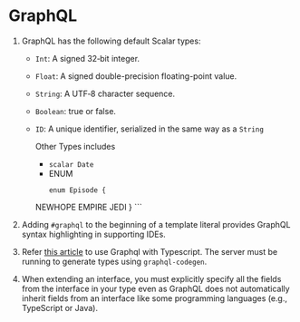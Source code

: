 # GraphQL

1.  GraphQL has the following default Scalar types:
    - `Int`: A signed 32‐bit integer.
    - `Float`: A signed double-precision floating-point value.
    - `String`: A UTF‐8 character sequence.
    - `Boolean`: true or false.
    - `ID`: A unique identifier, serialized in the same way as a `String`

		Other Types includes
		- `scalar Date`
		- ENUM
		  ```
		  enum Episode {
        NEWHOPE
        EMPIRE
        JEDI
      }
			```

2.  Adding `#graphql` to the beginning of a template literal provides GraphQL syntax highlighting in supporting IDEs.

3.  Refer [this article](https://www.apollographql.com/docs/apollo-server/workflow/generate-types) to use Graphql with Typescript. The server must be running to generate types using `graphql-codegen`.

4. When extending an interface, you must explicitly specify all the fields from the interface in your type even as GraphQL does not automatically inherit fields from an interface like some programming languages (e.g., TypeScript or Java).
